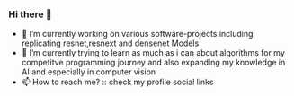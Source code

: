 ### Hi there 👋
- 🔭 I’m currently working on various software-projects including replicating resnet,resnext and densenet Models
- 🌱 I’m currently trying to learn as much as i can about algorithms for my competitve programming journey and also expanding my knowledge in AI and especially in computer vision
- 📫 How to reach me? ::  check my profile social links
<!--
**ghassen-fatnassi/ghassen-fatnassi** is a ✨ _special_ ✨ repository because its `README.md` (this file) appears on your GitHub profile.

Here are some ideas to get you started:

- 🔭 I’m currently working on ...
- 🌱 I’m currently learning ...
- 👯 I’m looking to collaborate on ...
- 🤔 I’m looking for help with ...
- 💬 Ask me about ...
- 📫 How to reach me: ...
- 😄 Pronouns: ...
- ⚡ Fun fact: ...
-->
